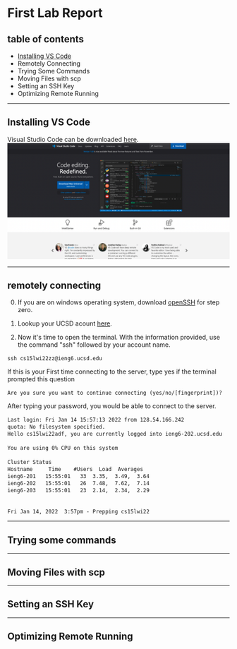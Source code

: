 # First Lab Report

## table of contents

* [Installing VS Code](https://alanthisis.github.io/cse15l-lab-reports/lab-report-1-week-2.html#installing-vs-code)
* Remotely Connecting
* Trying Some Commands
* Moving Files with scp
* Setting an SSH Key
* Optimizing Remote Running

---

## Installing VS Code

Visual Studio Code can be downloaded [here](https://code.visualstudio.com/).
![Image](screenshots/vscode.png)

---

## remotely connecting
0) If you are on windows operating system, download [openSSH](https://docs.microsoft.com/en-us/windows-server/administration/openssh/openssh_install_firstuse) for step zero.

1) Lookup your UCSD acount [here](https://sdacs.ucsd.edu/~icc/index.php).
2) Now it's time to open the terminal. With the information provided, use the command "ssh" followed by your account name. 
```
ssh cs15lwi22zz@ieng6.ucsd.edu
```
If this is your First time connecting to the server, type yes if the terminal prompted this question 
```
Are you sure you want to continue connecting (yes/no/[fingerprint])?
```
After typing your password, you would be able to connect to the server.

```
Last login: Fri Jan 14 15:57:13 2022 from 128.54.166.242
quota: No filesystem specified.
Hello cs15lwi22adf, you are currently logged into ieng6-202.ucsd.edu

You are using 0% CPU on this system

Cluster Status 
Hostname     Time    #Users  Load  Averages  
ieng6-201   15:55:01   33  3.35,  3.49,  3.64
ieng6-202   15:55:01   26  7.48,  7.62,  7.14
ieng6-203   15:55:01   23  2.14,  2.34,  2.29

 
Fri Jan 14, 2022  3:57pm - Prepping cs15lwi22
```
---
## Trying some commands

---
## Moving Files with scp
---
## Setting an SSH Key
---
## Optimizing Remote Running